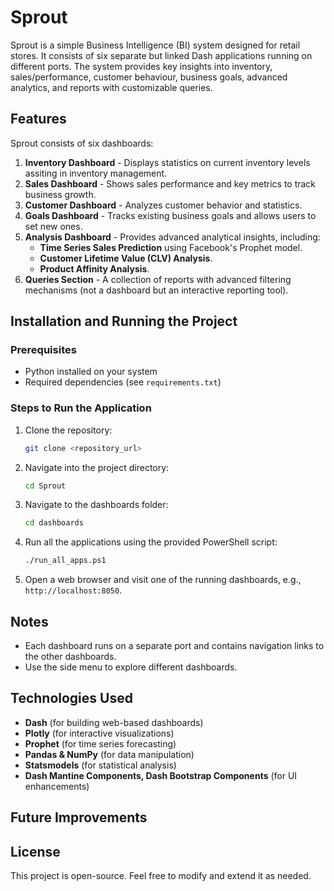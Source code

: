 # Sprout

Sprout is a simple Business Intelligence (BI) system designed for retail stores. It consists of six separate but linked Dash applications running on different ports. The system provides key insights into inventory, sales/performance, customer behaviour, business goals, advanced analytics, and reports with customizable queries.

## Features

Sprout consists of six dashboards:

1. **Inventory Dashboard** - Displays statistics on current inventory levels assiting in inventory management.
2. **Sales Dashboard** - Shows sales performance and key metrics to track business growth.
3. **Customer Dashboard** - Analyzes customer behavior and statistics.
4. **Goals Dashboard** - Tracks existing business goals and allows users to set new ones.
5. **Analysis Dashboard** - Provides advanced analytical insights, including:
   - **Time Series Sales Prediction** using Facebook's Prophet model.
   - **Customer Lifetime Value (CLV) Analysis**.
   - **Product Affinity Analysis**.
6. **Queries Section** - A collection of reports with advanced filtering mechanisms (not a dashboard but an interactive reporting tool).

## Installation and Running the Project

### Prerequisites

- Python installed on your system
- Required dependencies (see `requirements.txt`)

### Steps to Run the Application

1. Clone the repository:
   ```sh
   git clone <repository_url>
   ```
2. Navigate into the project directory:
   ```sh
   cd Sprout
   ```
3. Navigate to the dashboards folder:
   ```sh
   cd dashboards
   ```
4. Run all the applications using the provided PowerShell script:
   ```sh
   ./run_all_apps.ps1
   ```
5. Open a web browser and visit one of the running dashboards, e.g., `http://localhost:8050`.

## Notes

- Each dashboard runs on a separate port and contains navigation links to the other dashboards.
- Use the side menu to explore different dashboards.

## Technologies Used

- **Dash** (for building web-based dashboards)
- **Plotly** (for interactive visualizations)
- **Prophet** (for time series forecasting)
- **Pandas & NumPy** (for data manipulation)
- **Statsmodels** (for statistical analysis)
- **Dash Mantine Components, Dash Bootstrap Components** (for UI enhancements)

## Future Improvements

## License

This project is open-source. Feel free to modify and extend it as needed.


